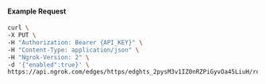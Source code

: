 <!-- Code generated for API Clients. DO NOT EDIT. -->

#### Example Request

```bash
curl \
-X PUT \
-H "Authorization: Bearer {API_KEY}" \
-H "Content-Type: application/json" \
-H "Ngrok-Version: 2" \
-d '{"enabled":true}' \
https://api.ngrok.com/edges/https/edghts_2pysM3v1IZ0nRZPiGyvOa45LiuH/routes/edghtsrt_2pysM0XxTG6p2y2oc1At3nGTKP9/websocket_tcp_converter
```
